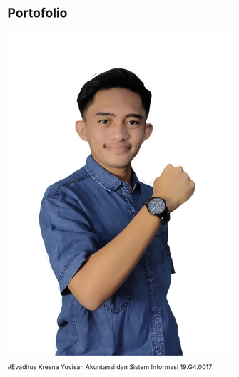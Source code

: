 # Portofolio
<img src="assets/PicsArt_05-08-04.02.28.png">

#Evaditus Kresna Yuvisan
Akuntansi dan Sistem Informasi
19.G4.0017
